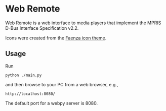 # Web Remote
Web Remote is a web interface to media players that implement the MPRIS D-Bus Interface Specification v2.2.

Icons were created from the [Faenza icon theme](http://code.google.com/p/faenza-icon-theme/).

## Usage
Run

	python ./main.py

and then browse to your PC from a web browser, e.g.,

	http://localhost:8080/

The default port for a webpy server is 8080.
